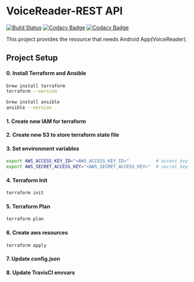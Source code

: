 VoiceReader-REST API
====================
[![Build Status](https://travis-ci.org/Cheongmin/VoiceReader-Rest.svg?branch=dev)](https://travis-ci.org/Cheongmin/VoiceReader-Rest)
[![Codacy Badge](https://api.codacy.com/project/badge/Grade/55bdba64dd1a475bbfbd743a60056b39)](https://www.codacy.com/app/cheongmin/VoiceReader-Rest?utm_source=github.com&amp;utm_medium=referral&amp;utm_content=Cheongmin/VoiceReader-Rest&amp;utm_campaign=Badge_Grade)
[![Codacy Badge](https://api.codacy.com/project/badge/Coverage/55bdba64dd1a475bbfbd743a60056b39)](https://www.codacy.com/app/cheongmin/VoiceReader-Rest?utm_source=github.com&utm_medium=referral&utm_content=Cheongmin/VoiceReader-Rest&utm_campaign=Badge_Coverage)

This project provides the resource that needs Android App(VoiceReader).

Project Setup
---------------
#### 0. Install Terraform and Ansible
```bash
brew install terraform
terraform --version

brew install ansible
ansible --version
```

#### 1. Create new IAM for terraform

#### 2. Create new S3 to store terraform state file

#### 3. Set environment variables
```bash
export AWS_ACCESS_KEY_ID="<AWS_ACCESS_KEY_ID>"          # access_key
export AWS_SECRET_ACCESS_KEY="<AWS_SECRET_ACCESS_KEY>"  # secret_key
```

#### 4. Terraform Init
```bash
terraform init
```

#### 5. Terraform Plan
```bash
terraform plan
```

#### 6. Create aws resources
```bash
terraform apply
```

#### 7. Update config.json
#### 8. Update TravisCI envvars